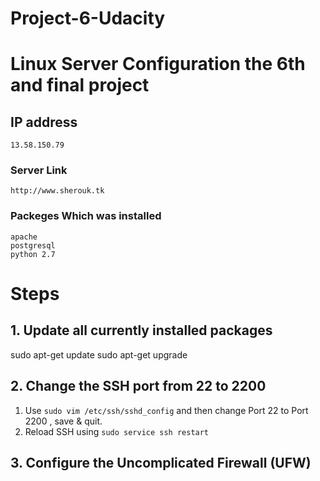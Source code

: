 # Project-6-Udacity

# Linux Server Configuration the 6th and final project


## IP address
```
13.58.150.79
```

### Server Link 
```
http://www.sherouk.tk
```

### Packeges Which was installed 

```
apache
postgresql
python 2.7
```
# Steps
## 1. Update all currently installed packages

sudo apt-get update
sudo apt-get upgrade

## 2. Change the SSH port from 22 to 2200
1. Use `sudo vim /etc/ssh/sshd_config` and then change Port 22 to Port 2200 , save & quit.
2. Reload SSH using `sudo service ssh restart`

## 3. Configure the Uncomplicated Firewall (UFW)

